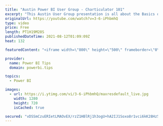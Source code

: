 ```yaml
---
title: "Austin Power BI User Group - Charticulator 101"
excerpt: "This Austin User Group presentation is all about the Basics of Charticulator. We also go through three demos of visual creations. 1. Build a fancy Bar chart mirroring what is done in desktop 2. Cool chart with stacked bars and scatter plot 3. Box and Whisker chart  Follow Mike on LinkedIn: https://www.linkedin.com/in/michaelcarlo/"
originalUrl: https://youtube.com/watch?v=3-6-iPhbmhQ
type: video
price: Free
length: PT1H19M28S
publishedDateTime: 2021-08-12T01:09:09Z
heat: 132

featuredContent: "<iframe width=\"800\" height=\"500\" frameborder=\"0\" src=\"https://www.youtube.com/embed/3-6-iPhbmhQ\" allow=\"accelerometer; autoplay; encrypted-media; gyroscope; picture-in-picture\" allowfullscreen></iframe>"

provider:
  name: Power BI Tips
  domain: powerbi.tips

topics:
  - Power BI

images:
  - url: https://i.ytimg.com/vi/3-6-iPhbmhQ/maxresdefault_live.jpg
    width: 1280
    height: 720
    isCached: true

secured: "vDSSmCzuERIetLMAOvEX/rzZ1HBlRj1h3ogU+hA2IJ1Soxo8r1vci6kK28Hz5NRJpmGLGdgBHOGVXfZFvK2Qr7d9zpv5PQQnPg+IQ6ChxaFM2Q1vrsgeAawABnd94UygHL/qVxYqgmWGYdPHnNfVbuEq4FNS+MvLNFnPOpR9/KnDV2weYSvZaCGN07G8KiWQgrdaj/aAb94lTY3mT4ETtkEo+ZQcImlIkdIA+RNpAepFVsBcNQB42VMVl8XCprI1vd+6sDcAXCU5bEhbPknzWzQgYTXobeNMhI92CVpEo3uXGiMF7eR0Vxu81dv9qNi5wgY4jtF1OZOVEYOqvXL3xdqHJZrK8oTk4Cj06t6bHLCVq7DA8il+fIEz3aXYmnxc9FPpa2LlK5Yf4sIY1M+cZCtvy54qPf/+/DDSPG88sz4=;wwF4CDh303BWmOFfQZMN1w=="
---
```


